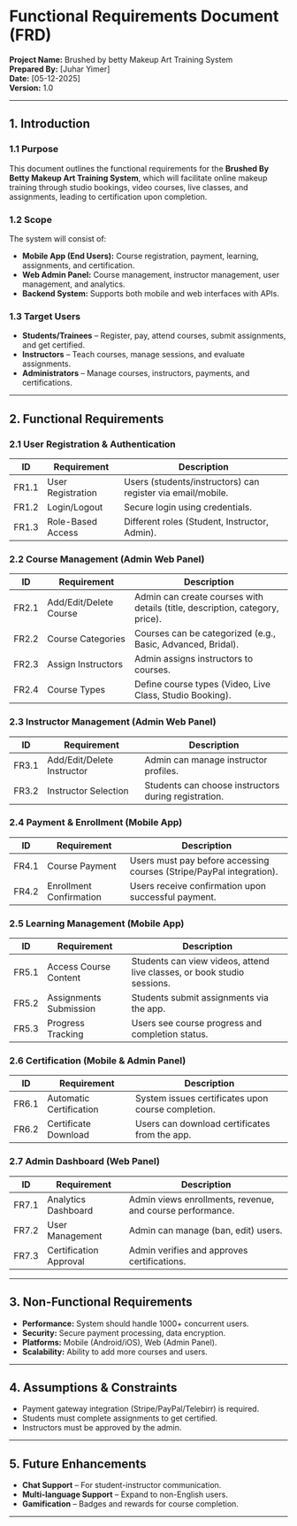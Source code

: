 # **Functional Requirements Document (FRD)**  
**Project Name:** Brushed by betty Makeup Art Training System  
**Prepared By:** [Juhar Yimer]  
**Date:** [05-12-2025]  
**Version:** 1.0  

---

## **1. Introduction**  
### **1.1 Purpose**  
This document outlines the functional requirements for the **Brushed By Betty Makeup Art Training System**, which will facilitate online makeup training through studio bookings, video courses, live classes, and assignments, leading to certification upon completion.  

### **1.2 Scope**  
The system will consist of:  
- **Mobile App (End Users):** Course registration, payment, learning, assignments, and certification.  
- **Web Admin Panel:** Course management, instructor management, user management, and analytics.  
- **Backend System:** Supports both mobile and web interfaces with APIs.  

### **1.3 Target Users**  
- **Students/Trainees** – Register, pay, attend courses, submit assignments, and get certified.  
- **Instructors** – Teach courses, manage sessions, and evaluate assignments.  
- **Administrators** – Manage courses, instructors, payments, and certifications.  

---

## **2. Functional Requirements**  

### **2.1 User Registration & Authentication**  
| **ID** | **Requirement** | **Description** |  
|--------|----------------|----------------|  
| FR1.1 | User Registration | Users (students/instructors) can register via email/mobile. |  
| FR1.2 | Login/Logout | Secure login using credentials. |  
| FR1.3 | Role-Based Access | Different roles (Student, Instructor, Admin). |  

### **2.2 Course Management (Admin Web Panel)**  
| **ID** | **Requirement** | **Description** |  
|--------|----------------|----------------|  
| FR2.1 | Add/Edit/Delete Course | Admin can create courses with details (title, description, category, price). |  
| FR2.2 | Course Categories | Courses can be categorized (e.g., Basic, Advanced, Bridal). |  
| FR2.3 | Assign Instructors | Admin assigns instructors to courses. |  
| FR2.4 | Course Types | Define course types (Video, Live Class, Studio Booking). |  

### **2.3 Instructor Management (Admin Web Panel)**  
| **ID** | **Requirement** | **Description** |  
|--------|----------------|----------------|  
| FR3.1 | Add/Edit/Delete Instructor | Admin can manage instructor profiles. |  
| FR3.2 | Instructor Selection | Students can choose instructors during registration. |  

### **2.4 Payment & Enrollment (Mobile App)**  
| **ID** | **Requirement** | **Description** |  
|--------|----------------|----------------|  
| FR4.1 | Course Payment | Users must pay before accessing courses (Stripe/PayPal integration). |  
| FR4.2 | Enrollment Confirmation | Users receive confirmation upon successful payment. |  

### **2.5 Learning Management (Mobile App)**  
| **ID** | **Requirement** | **Description** |  
|--------|----------------|----------------|  
| FR5.1 | Access Course Content | Students can view videos, attend live classes, or book studio sessions. |  
| FR5.2 | Assignments Submission | Students submit assignments via the app. |  
| FR5.3 | Progress Tracking | Users see course progress and completion status. |  

### **2.6 Certification (Mobile & Admin Panel)**  
| **ID** | **Requirement** | **Description** |  
|--------|----------------|----------------|  
| FR6.1 | Automatic Certification | System issues certificates upon course completion. |  
| FR6.2 | Certificate Download | Users can download certificates from the app. |  

### **2.7 Admin Dashboard (Web Panel)**  
| **ID** | **Requirement** | **Description** |  
|--------|----------------|----------------|  
| FR7.1 | Analytics Dashboard | Admin views enrollments, revenue, and course performance. |  
| FR7.2 | User Management | Admin can manage (ban, edit) users. |  
| FR7.3 | Certification Approval | Admin verifies and approves certifications. |  

---

## **3. Non-Functional Requirements**  
- **Performance:** System should handle 1000+ concurrent users.  
- **Security:** Secure payment processing, data encryption.  
- **Platforms:** Mobile (Android/iOS), Web (Admin Panel).  
- **Scalability:** Ability to add more courses and users.  

---

## **4. Assumptions & Constraints**  
- Payment gateway integration (Stripe/PayPal/Telebirr) is required.  
- Students must complete assignments to get certified.  
- Instructors must be approved by the admin.  

---

## **5. Future Enhancements**  
- **Chat Support** – For student-instructor communication.  
- **Multi-language Support** – Expand to non-English users.  
- **Gamification** – Badges and rewards for course completion.  

---
